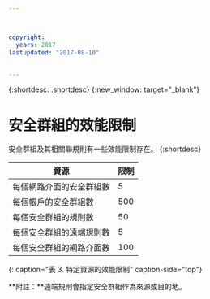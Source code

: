 ```yaml
---



copyright:
  years: 2017
lastupdated: "2017-08-10"


---
```


{:shortdesc: .shortdesc}
{:new_window: target="_blank"}

# 安全群組的效能限制

安全群組及其相關聯規則有一些效能限制存在。
{:shortdesc}

| 資源| 限制|
| --------------------------------------------------------- | --------------------------------------------------- |
| 每個網路介面的安全群組數| 5                                                   |
| 每個帳戶的安全群組數| 500                                                 |
| 每個安全群組的規則數| 50                                                  |
| 每個安全群組的遠端規則數| 5                                                   |
| 每個安全群組的網路介面數| 100                                                 | 
{: caption="表 3. 特定資源的效能限制" caption-side="top"} 

**附註：**遠端規則會指定安全群組作為來源或目的地。
